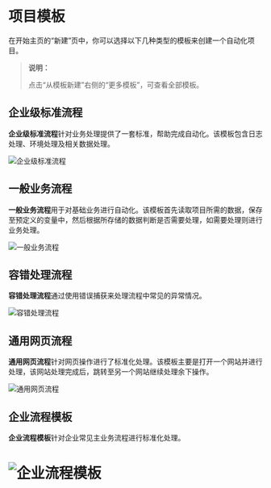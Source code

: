 # 项目模板

在开始主页的“新建”页中，你可以选择以下几种类型的模板来创建一个自动化项目。

> **说明：**
>
>点击“从模板新建”右侧的“更多模板”，可查看全部模板。


## 企业级标准流程

**企业级标准流程**针对业务处理提供了一套标准，帮助完成自动化。该模板包含日志处理、环境处理及相关数据处理。

![企业级标准流程](https://docimages.blob.core.chinacloudapi.cn/images/Studio/automationProject/projectTemplates/%E4%BC%81%E4%B8%9A%E7%BA%A7%E6%A0%87%E5%87%86%E6%B5%81%E7%A8%8B.jpg)

## 一般业务流程

**一般业务流程**用于对基础业务进行自动化。该模板首先读取项目所需的数据，保存至预定义的变量中，然后根据所存储的数据判断是否需要处理，如需要处理则进行业务处理。

![一般业务流程](https://docimages.blob.core.chinacloudapi.cn/images/Studio/automationProject/projectTemplates/%E4%B8%80%E8%88%AC%E4%B8%9A%E5%8A%A1%E6%B5%81%E7%A8%8B.jpg)

## 容错处理流程

**容错处理流程**通过使用错误捕获来处理流程中常见的异常情况。

![容错处理流程](https://docimages.blob.core.chinacloudapi.cn/images/Studio/automationProject/projectTemplates/%E5%AE%B9%E9%94%99%E5%A4%84%E7%90%86%E6%B5%81%E7%A8%8B.jpg)

## 通用网页流程

**通用网页流程**针对网页操作进行了标准化处理。该模板主要是打开一个网站并进行处理，该网站处理完成后，跳转至另一个网站继续处理余下操作。

![通用网页流程](https://docimages.blob.core.chinacloudapi.cn/images/Studio/automationProject/projectTemplates/%E9%80%9A%E7%94%A8%E7%BD%91%E9%A1%B5%E6%B5%81%E7%A8%8B.jpg)


## 企业流程模板
**企业流程模板**针对企业常见主业务流程进行标准化处理。

![企业流程模板](https://docimages.blob.core.chinacloudapi.cn/images/Studio/automationProject/projectTemplates/enterpriseflow20201118.jpg)
=======

